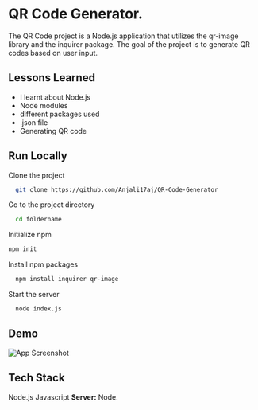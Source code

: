 # QR Code Generator.

The QR Code project is a Node.js application that utilizes the qr-image library and the inquirer package. The goal of the project is to generate QR codes based on user input.

## Lessons Learned

- I learnt about Node.js
- Node modules
- different packages used
- .json file
- Generating QR code

## Run Locally

Clone the project

```bash
  git clone https://github.com/Anjali17aj/QR-Code-Generator
```

Go to the project directory

```bash
  cd foldername
```
Initialize npm 
```bash
npm init
```

Install npm packages

```bash
  npm install inquirer qr-image
```

Start the server

```bash
  node index.js
```


## Demo

![App Screenshot](https://scontent.fmaa8-1.fna.fbcdn.net/v/t39.30808-6/353057709_3497606423894303_7165546287914954123_n.jpg?_nc_cat=105&ccb=1-7&_nc_sid=0debeb&_nc_ohc=QZcma3ix4QAAX-4vhIq&_nc_ht=scontent.fmaa8-1.fna&oh=00_AfDwo3XRmDH_p0VFkkNaiTA24oKtgNhAjwrCUOSX4tLPtQ&oe=649251E9)


## Tech Stack

Node.js
Javascript 
**Server:** Node.


